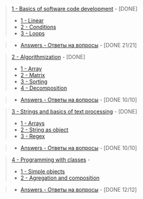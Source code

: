 > [1 - Basics of software code development](https://github.com/9bagel/epam_training/tree/master/src/com/epam/basics_of_software_code_development) - [DONE]
>- [1 - Linear](https://github.com/9bagel/epam_training/tree/master/src/com/epam/basics_of_software_code_development/linear)
>- [2 - Conditions](https://github.com/9bagel/epam_training/tree/master/src/com/epam/basics_of_software_code_development/condition)
>- [3 - Loops](https://github.com/9bagel/epam_training/tree/master/src/com/epam/basics_of_software_code_development/loop)

>- [Answers - Ответы на вопросы](https://github.com/9bagel/epam_training/tree/master/src/com/epam/basics_of_software_code_development/Answers.pdf) - [DONE 21/21]


> [2 - Algorithmization](https://github.com/9bagel/epam_training/tree/master/src/com/epam/algorithmization) - [DONE]
>- [1 - Array](https://github.com/9bagel/epam_training/tree/master/src/com/epam/algorithmization/array)
>- [2 - Matrix](https://github.com/9bagel/epam_training/tree/master/src/com/epam/algorithmization/matrix)
>- [3 - Sorting](https://github.com/9bagel/epam_training/tree/master/src/com/epam/algorithmization/sort)
>- [4 - Decomposition](https://github.com/9bagel/epam_training/tree/master/src/com/epam/algorithmization/decomposition)

>- [Answers - Ответы на вопросы](https://github.com/9bagel/epam_training/tree/master/src/com/epam/algorithmization/Answers.pdf) - [DONE 10/10]

> [3 - Strings and basics of text processing](https://github.com/9bagel/epam_training/tree/master/src/com/epam/strings_and_basics_of_text_processing) - [DONE]
>- [1 - Arrays](https://github.com/9bagel/epam_training/tree/master/src/com/epam/strings_and_basics_of_text_processing/arrays)
>- [2 - String as object](https://github.com/9bagel/epam_training/tree/master/src/com/epam/strings_and_basics_of_text_processing/string_as_object)
>- [3 - Regex](https://github.com/9bagel/epam_training/tree/master/src/com/epam/strings_and_basics_of_text_processing/regex)

>- [Answers - Ответы на вопросы](https://github.com/9bagel/epam_training/tree/master/src/com/epam/strings_and_basics_of_text_processing/Answers.pdf) - [DONE 10/10]

> [4 - Programming with classes](https://github.com/9bagel/epam_training/tree/master/src/com/epam/strings_and_basics_of_text_processing) - 
>- [1 - Simple objects](https://github.com/9bagel/epam_training/tree/master/src/com/epam/programming_with_classes/simple_objects)
>- [2 - Agregation and composition](https://github.com/9bagel/epam_training/tree/master/src/com/epam/programming_with_classes/agregation_and_composition)

>- [Answers - Ответы на вопросы](https://github.com/9bagel/epam_training/blob/master/src/com/epam/programming_with_classes/Answers.pdf) - [DONE 12/12]
